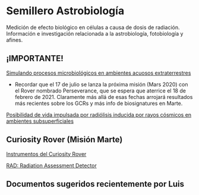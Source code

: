 # Semillero Astrobiología
Medición de efecto biológico en células a causa de dosis de radiación.
Información e investigación relacionada a la astrobiología, fotobiología y afines.

## ¡IMPORTANTE!

[Simulando procesos microbiológicos en ambientes acuosos extraterrestres](Marte/Simulating-microbial-processes-extraterrestrial-environments.pdf)

+ Recordar que el 17 de julio se lanza la próxima misión (Mars 2020) con el Rover nombrado Perseverance, que se espera que aterrice el 18 de febrero de 2021. Claramente más allá de esas fechas arrojará resultados más recientes sobre los GCRs y más info de biosignatures en Marte.

[Posibilidad de vida impulsada por radiólisis inducida por rayos cósmicos en ambientes subsuperficiales](Marte/IMPORTANTEEEPossibilityofGCR-inducedradiolysis-powered-life-in-Universe.pdf)

## Curiosity Rover (Misión Marte)

[Instrumentos del Curiosity Rover](https://mars.nasa.gov/msl/spacecraft/instruments/summary/)

[RAD: Radiation Assessment Detector](https://mars.nasa.gov/msl/spacecraft/instruments/rad/)

## Documentos sugeridos recientemente por Luis 



